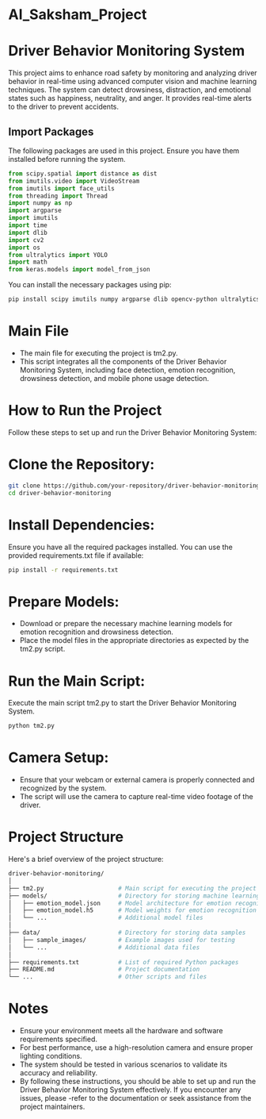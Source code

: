 # AI_Saksham_Project
# Driver Behavior Monitoring System

This project aims to enhance road safety by monitoring and analyzing driver behavior in real-time using advanced computer vision and machine learning techniques. The system can detect drowsiness, distraction, and emotional states such as happiness, neutrality, and anger. It provides real-time alerts to the driver to prevent accidents.

## Import Packages

The following packages are used in this project. Ensure you have them installed before running the system.

```python
from scipy.spatial import distance as dist
from imutils.video import VideoStream
from imutils import face_utils
from threading import Thread
import numpy as np
import argparse
import imutils
import time
import dlib
import cv2
import os
from ultralytics import YOLO
import math
from keras.models import model_from_json
```


You can install the necessary packages using pip:

```bash
pip install scipy imutils numpy argparse dlib opencv-python ultralytics keras
```

# Main File

- The main file for executing the project is tm2.py.
- This script integrates all the components of the Driver Behavior Monitoring System, including face detection, emotion recognition, drowsiness detection, and mobile phone usage detection.

# How to Run the Project

Follow these steps to set up and run the Driver Behavior Monitoring System:

# Clone the Repository:

```bash
git clone https://github.com/your-repository/driver-behavior-monitoring.git
cd driver-behavior-monitoring
```

# Install Dependencies:

Ensure you have all the required packages installed. You can use the provided requirements.txt file if available:

```bash
pip install -r requirements.txt
```

# Prepare Models:

- Download or prepare the necessary machine learning models for emotion recognition and drowsiness detection.
- Place the model files in the appropriate directories as expected by the tm2.py script.

# Run the Main Script:

Execute the main script tm2.py to start the Driver Behavior Monitoring System.

```bash
python tm2.py
```

# Camera Setup:

- Ensure that your webcam or external camera is properly connected and recognized by the system.
- The script will use the camera to capture real-time video footage of the driver.

# Project Structure

Here's a brief overview of the project structure:

```bash
driver-behavior-monitoring/
│
├── tm2.py                     # Main script for executing the project
├── models/                    # Directory for storing machine learning models
│   ├── emotion_model.json     # Model architecture for emotion recognition
│   ├── emotion_model.h5       # Model weights for emotion recognition
│   └── ...                    # Additional model files
│
├── data/                      # Directory for storing data samples
│   ├── sample_images/         # Example images used for testing
│   └── ...                    # Additional data files
│
├── requirements.txt           # List of required Python packages
├── README.md                  # Project documentation
└── ...                        # Other scripts and files
```

# Notes
- Ensure your environment meets all the hardware and software requirements specified.
- For best performance, use a high-resolution camera and ensure proper lighting conditions.
- The system should be tested in various scenarios to validate its accuracy and reliability.
- By following these instructions, you should be able to set up and run the Driver Behavior Monitoring System effectively. If you encounter any issues, please -refer to the documentation or seek assistance from the project maintainers.
